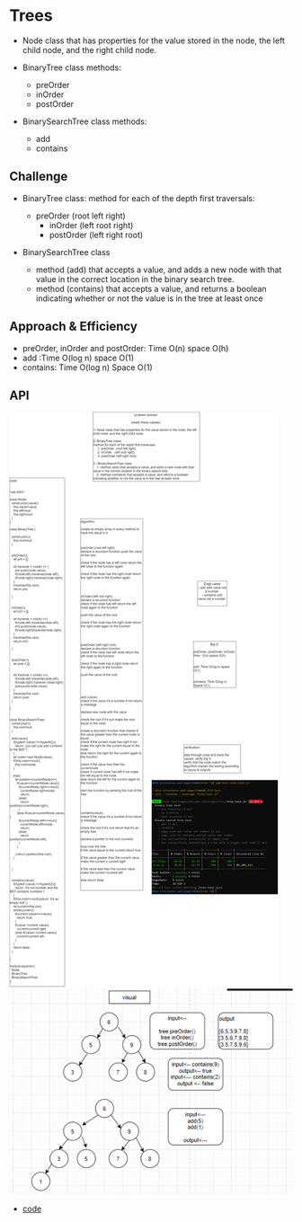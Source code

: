 # Trees

- Node class that has properties for the value stored in the node, the left child node, and the right child node.

- BinaryTree class
  methods:
    * preOrder
    * inOrder 
    * postOrder 

- BinarySearchTree class 
  methods:
    * add
    * contains

## Challenge
- BinaryTree class:
method for each of the depth first traversals:
  * preOrder  (root left right)
    * inOrder   (left root right)
    * postOrder (left right root)

- BinarySearchTree class 
    * method (add) that accepts a value, and adds a new node with that value in the correct location in the binary search tree.
    * method (contains) that accepts a value, and returns a boolean indicating whether or not the value is in the tree at least once


## Approach & Efficiency
- preOrder, inOrder and postOrder: Time O(n) space O(h)
- add :Time O(log n) space O(1)
- contains: Time O(log n) Space O(1)

## API

![whiteboard](./white15.png)
![white2](./c15.PNG)
* [code](tree.js)
